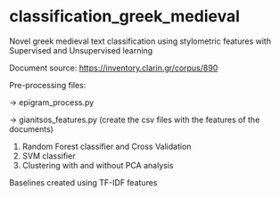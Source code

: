 # classification_greek_medieval

Novel greek medieval text classification using stylometric features with Supervised and Unsupervised learning

Document source: https://inventory.clarin.gr/corpus/890

Pre-processing files:

-> epigram_process.py

-> gianitsos_features.py (create the csv files with the features of the documents)


1) Random Forest classifier and Cross Validation
2) SVM classifier
3) Clustering with and without PCA analysis


Baselines created using TF-IDF features 


